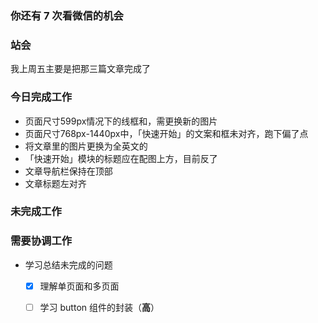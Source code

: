 ### 你还有 7 次看微信的机会

### 站会

我上周五主要是把那三篇文章完成了

### 今日完成工作

- 页面尺寸599px情况下的线框和，需更换新的图片
- 页面尺寸768px-1440px中，「快速开始」的文案和框未对齐，跑下偏了点
- 将文章里的图片更换为全英文的
- 「快速开始」模块的标题应在配图上方，目前反了
- 文章导航栏保持在顶部
- 文章标题左对齐

### 未完成工作

### 需要协调工作

- 学习总结未完成的问题

  - [x] 理解单页面和多页面

  - [ ] 学习 button 组件的封装（**高**）
